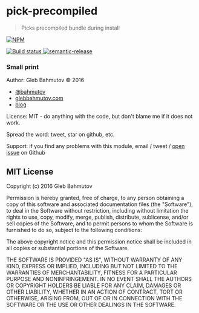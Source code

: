 # pick-precompiled
> Picks precompiled bundle during install

[![NPM][pick-precompiled-icon] ][pick-precompiled-url]

[![Build status][pick-precompiled-ci-image] ][pick-precompiled-ci-url]
[![semantic-release][semantic-image] ][semantic-url]

### Small print

Author: Gleb Bahmutov &copy; 2016

* [@bahmutov](https://twitter.com/bahmutov)
* [glebbahmutov.com](http://glebbahmutov.com)
* [blog](http://glebbahmutov.com/blog/)

License: MIT - do anything with the code, but don't blame me if it does not work.

Spread the word: tweet, star on github, etc.

Support: if you find any problems with this module, email / tweet /
[open issue](https://github.com/bahmutov/pick-precompiled/issues) on Github

## MIT License

Copyright (c) 2016 Gleb Bahmutov

Permission is hereby granted, free of charge, to any person
obtaining a copy of this software and associated documentation
files (the "Software"), to deal in the Software without
restriction, including without limitation the rights to use,
copy, modify, merge, publish, distribute, sublicense, and/or sell
copies of the Software, and to permit persons to whom the
Software is furnished to do so, subject to the following
conditions:

The above copyright notice and this permission notice shall be
included in all copies or substantial portions of the Software.

THE SOFTWARE IS PROVIDED "AS IS", WITHOUT WARRANTY OF ANY KIND,
EXPRESS OR IMPLIED, INCLUDING BUT NOT LIMITED TO THE WARRANTIES
OF MERCHANTABILITY, FITNESS FOR A PARTICULAR PURPOSE AND
NONINFRINGEMENT. IN NO EVENT SHALL THE AUTHORS OR COPYRIGHT
HOLDERS BE LIABLE FOR ANY CLAIM, DAMAGES OR OTHER LIABILITY,
WHETHER IN AN ACTION OF CONTRACT, TORT OR OTHERWISE, ARISING
FROM, OUT OF OR IN CONNECTION WITH THE SOFTWARE OR THE USE OR
OTHER DEALINGS IN THE SOFTWARE.

[pick-precompiled-icon]: https://nodei.co/npm/pick-precompiled.png?downloads=true
[pick-precompiled-url]: https://npmjs.org/package/pick-precompiled
[pick-precompiled-ci-image]: https://travis-ci.org/bahmutov/pick-precompiled.png?branch=master
[pick-precompiled-ci-url]: https://travis-ci.org/bahmutov/pick-precompiled
[semantic-image]: https://img.shields.io/badge/%20%20%F0%9F%93%A6%F0%9F%9A%80-semantic--release-e10079.svg
[semantic-url]: https://github.com/semantic-release/semantic-release
